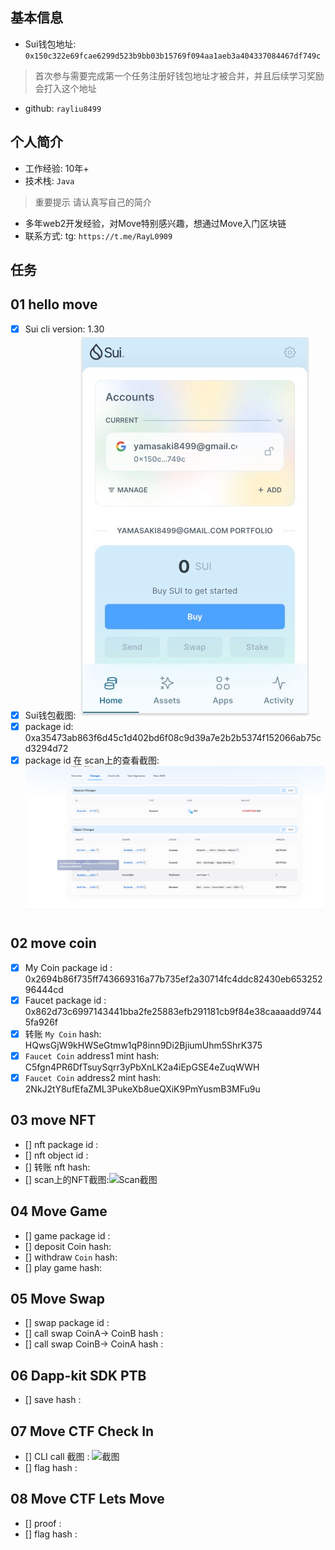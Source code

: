 ## 基本信息
- Sui钱包地址: `0x150c322e69fcae6299d523b9bb03b15769f094aa1aeb3a404337084467df749c`
> 首次参与需要完成第一个任务注册好钱包地址才被合并，并且后续学习奖励会打入这个地址
- github: `rayliu8499`

## 个人简介
- 工作经验: 10年+
- 技术栈: `Java`
> 重要提示 请认真写自己的简介
- 多年web2开发经验，对Move特别感兴趣，想通过Move入门区块链
- 联系方式: tg: `https://t.me/RayL0909` 

## 任务   

##   01 hello move  
- [x] Sui cli version: 1.30
- [x] Sui钱包截图: ![Sui钱包截图](./images/wallet.png)
- [x] package id: 0xa35473ab863f6d45c1d402bd6f08c9d39a7e2b2b5374f152066ab75cd3294d72
- [x] package id 在 scan上的查看截图:![Scan截图](./images/scan.png)

##   02 move coin
- [x] My Coin package id : 0x2694b86f735ff743669316a77b735ef2a30714fc4ddc82430eb65325296444cd
- [x] Faucet package id : 0x862d73c6997143441bba2fe25883efb291181cb9f84e38caaaadd97445fa926f
- [x] 转账 `My Coin` hash: HQwsGjW9kHWSeGtmw1qP8inn9Di2BjiumUhm5ShrK375
- [x] `Faucet Coin` address1 mint hash: C5fgn4PR6DfTsuySqrr3yPbXnLK2a4iEpGSE4eZuqWWH
- [x] `Faucet Coin` address2 mint hash: 2NkJ2tY8ufEfaZML3PukeXb8ueQXiK9PmYusmB3MFu9u

##   03 move NFT
- [] nft package id :
- [] nft object id : 
- [] 转账 nft  hash:
- [] scan上的NFT截图:![Scan截图](./images/你的图片地址)

##   04 Move Game
- [] game package id :
- [] deposit Coin hash:
- [] withdraw `Coin` hash:
- [] play game hash:

##   05 Move Swap
- [] swap package id :
- [] call swap CoinA-> CoinB  hash :
- [] call swap CoinB-> CoinA  hash :

##   06 Dapp-kit SDK PTB
- [] save hash :

##   07 Move CTF Check In
- [] CLI call 截图 : ![截图](./images/你的图片地址)
- [] flag hash :

##   08 Move CTF Lets Move
- [] proof : 
- [] flag hash :
